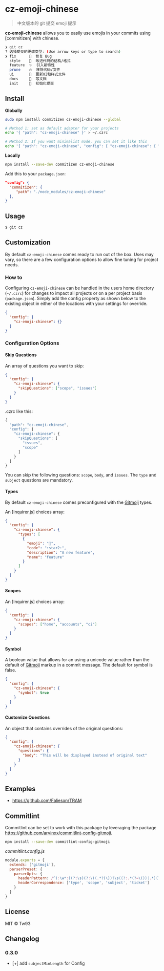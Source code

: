 # cz-emoji-chinese

> 中文版本的 git 提交 emoji 提示

**cz-emoji-chinese** allows you to easily use emojis in your commits using [commitizen] with chinese.

```sh
❯ git cz
? 选择提交的更改类型: (Use arrow keys or type to search)
❯ fix      🐛  修复 Bug
  style    🎨  改进代码的结构/格式
  feature  ✨  引入新特性
  prune    🔥  移除代码/文件
  ui       💄  更新UI和样式文件
  docs     📝  写文档
  init     🎉  初始化提交
```

## Install

**Globally**

```bash
sudo npm install commitizen cz-emoji-chinese --global

# Method 1: set as default adapter for your projects
echo '{ "path": "cz-emoji-chinese" }' > ~/.czrc

# Method 2: If you want minimalist mode, you can set it like this
echo '{ "path": "cz-emoji-chinese", "config": { "cz-emoji-chinese": { "skipQuestions": [ "issues", "scope","body" ],"subjectMinLength": 8 } } }' > ~/.czrc
```

**Locally**

```bash
npm install --save-dev commitizen cz-emoji-chinese
```

Add this to your `package.json`:

```json
"config": {
  "commitizen": {
     "path": "./node_modules/cz-emoji-chinese"
  },
}
```

## Usage

```sh
$ git cz
```

## Customization

By default `cz-emoji-chinese` comes ready to run out of the box. Uses may vary, so there are a few configuration options to allow fine tuning for project needs.

### How to

Configuring `cz-emoji-chinese` can be handled in the users home directory (`~/.czrc`) for changes to impact all projects or on a per project basis (`package.json`). Simply add the config property as shown below to the existing object in either of the locations with your settings for override.

```json
{
  "config": {
    "cz-emoji-chinese": {}
  }
}
```

### Configuration Options

#### Skip Questions

An array of questions you want to skip:

```json
{
  "config": {
    "cz-emoji-chinese": {
      "skipQuestions": ["scope", "issues"]
    }
  }
}
```

.czrc like this:

```js
{
  "path": "cz-emoji-chinese",
  "config": {
    "cz-emoji-chinese": {
      "skipQuestions": [
        "issues",
        "scope"
      ]
    }
  }
}
```

You can skip the following questions: `scope`, `body`, and `issues`. The `type` and `subject` questions are mandatory.

#### Types

By default `cz-emoji-chinese` comes preconfigured with the [Gitmoji](https://gitmoji.carloscuesta.me/) types.

An [Inquirer.js] choices array:

```json
{
  "config": {
    "cz-emoji-chinese": {
      "types": [
        {
          "emoji": "🌟",
          "code": ":star2:",
          "description": "A new feature",
          "name": "feature"
        }
      ]
    }
  }
}
```

#### Scopes

An [Inquirer.js] choices array:

```json
{
  "config": {
    "cz-emoji-chinese": {
      "scopes": ["home", "accounts", "ci"]
    }
  }
}
```

#### Symbol

A boolean value that allows for an using a unicode value rather than the default of [Gitmoji](https://gitmoji.carloscuesta.me/) markup in a commit message. The default for symbol is false.

```json
{
  "config": {
    "cz-emoji-chinese": {
      "symbol": true
    }
  }
}
```

#### Customize Questions

An object that contains overrides of the original questions:

```json
{
  "config": {
    "cz-emoji-chinese": {
      "questions": {
        "body": "This will be displayed instead of original text"
      }
    }
  }
}
```

## Examples

- https://github.com/Falieson/TRAM

## Commitlint

Commitlint can be set to work with this package by leveraging the package https://github.com/arvinxx/commitlint-config-gitmoji.

```bash
npm install --save-dev commitlint-config-gitmoji
```

_commitlint.config.js_

```js
module.exports = {
  extends: ['gitmoji'],
  parserPreset: {
    parserOpts: {
      headerPattern: /^(:\w*:)(?:\s)(?:\((.*?)\))?\s((?:.*(?=\())|.*)(?:\(#(\d*)\))?/,
      headerCorrespondence: ['type', 'scope', 'subject', 'ticket']
    }
  }
}
```

## License

MIT © Tw93

## Changelog

### 0.3.0

- [+] add `subjectMinLength` for Config
